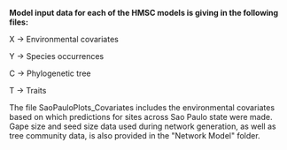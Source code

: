 **Model input data for each of the HMSC models is giving in the following files:**

X -> Environmental covariates

Y -> Species occurrences

C -> Phylogenetic tree

T -> Traits



The file SaoPauloPlots_Covariates includes the environmental covariates based on which predictions for sites across Sao Paulo state were made. Gape size and seed size data used during network generation, as well as tree community data, is also provided in the "Network Model" folder.
